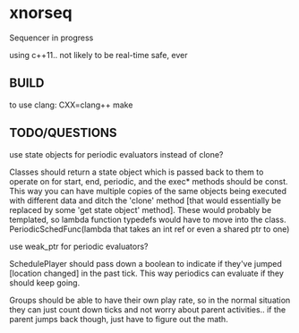 xnorseq
=======

Sequencer in progress

using c++11.. not likely to be real-time safe, ever

BUILD
------

to use clang:
CXX=clang++ make

TODO/QUESTIONS
------

use state objects for periodic evaluators instead of clone?

Classes should return a state object which is passed back to them to operate on
for start, end, periodic, and the exec\* methods should be const.  This way you
can have multiple copies of the same objects being executed with different data
and ditch the 'clone' method [that would essentially be replaced by some 'get
state object' method].  These would probably be templated, so lambda function typedefs
would have to move into the class.  PeriodicSchedFunc<int>(lambda that takes an int ref or even a shared ptr to one)

use weak_ptr for periodic evaluators?

SchedulePlayer should pass down a boolean to indicate if they've jumped [location changed] in the past tick.  This way periodics can evaluate if they should keep going.

Groups should be able to have their own play rate, so in the normal situation they can just count down ticks and not worry about parent activities..
if the parent jumps back though, just have to figure out the math.


